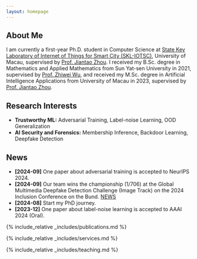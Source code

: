 ```yaml
---
layout: homepage
---
```


## About Me

I am currently a first-year Ph.D. student in Computer Science at [State Key Laboratory of Internet of Things for Smart City (SKL-IOTSC)](https://skliotsc.um.edu.mo/), University of Macau, supervised by [Prof. Jiantao Zhou](https://www.fst.um.edu.mo/personal/jtzhou/). I received my B.Sc. degree in Mathematics and Applied Mathematics from Sun Yat-sen University in 2021, supervised by [Prof. Zhiwei Wu](https://mathzh.sysu.edu.cn/zh-hans/teacher/124), and received my M.Sc. degree in Artificial Intelligence Applications from University of Macau in 2023, supervised by [Prof. Jiantao Zhou](https://www.fst.um.edu.mo/personal/jtzhou/).

## Research Interests

- **Trustworthy ML:** Adversarial Training, Label-noise Learning, OOD Generalization
- **AI Security and Forensics:** Membership Inference, Backdoor Learning, Deepfake Detection

## News

- **[2024-09]** One paper about adversarial training is accepted to NeurIPS 2024.
- **[2024-09]** Our team wins the championship (1/706) at the Global Multimedia Deepfake Detection Challenge (Image Track) on the 2024 Inclusion Conference on the Bund. [NEWS](https://www.fst.um.edu.mo/news/um-students-win-championship-at-global-deepfake-detection-competition/)
- **[2024-08]** Start my PhD journey.
- **[2023-12]** One paper about label-noise learning is accepted to AAAI 2024 (Oral).

{% include_relative _includes/publications.md %}

{% include_relative _includes/services.md %}

{% include_relative _includes/teaching.md %}
